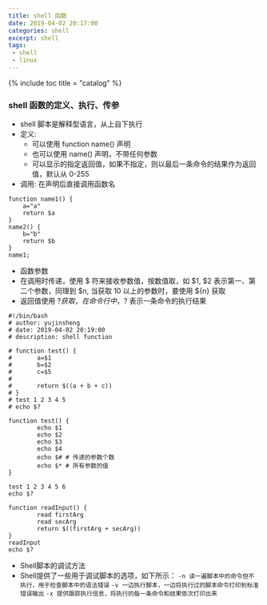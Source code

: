 ```yaml
---
title: shell 函数
date: 2019-04-02 20:17:00
categories: shell
excerpt: shell
tags:
 - shell
 - linux
---
```


{% include toc title = "catalog" %}

### shell 函数的定义、执行、传参
* shell 脚本是解释型语言，从上自下执行
* 定义:
	* 可以使用 function name() 声明
	* 也可以使用 name() 声明，不带任何参数
	* 可以显示的指定返回值，如果不指定，则以最后一条命令的结果作为返回值，默认从 0-255
* 调用: 在声明后直接调用函数名
```
function name1() {
	a="a"
	return $a
}
name2() {
	b="b"
	return $b
}
name1;
```

* 函数参数
* 在调用时传递，使用 $ 符来接收参数值，按数值取，如 $1, $2 表示第一、第二个参数，同理到 $n, 当获取 10 以上的参数时，要使用 ${n} 获取
* 返回值使用 $? 获取，在命令行中，$? 表示一条命令的执行结果

```
#!/bin/bash
# author: yujinsheng
# date: 2019-04-02 20:19:00
# description: shell function

# function test() {
# 		a=$1
# 		b=$2
# 		c=$5
# 
# 		return $((a + b + c))
# }
# test 1 2 3 4 5
# echo $?

function test() {
		echo $1
		echo $2
		echo $3
		echo $4
		echo $# # 传递的参数个数
		echo $* # 所有参数的值
}

test 1 2 3 4 5 6
echo $?

function readInput() {
		read firstArg
		read secArg
		return $((firstArg + secArg))
}
readInput
echo $?
```

* Shell脚本的调试方法
* Shell提供了一些用于调试脚本的选项，如下所示：
`-n 读一遍脚本中的命令但不执行，用于检查脚本中的语法错误`
`-v 一边执行脚本，一边将执行过的脚本命令打印到标准错误输出`
`-x 提供跟踪执行信息，将执行的每一条命令和结果依次打印出来`

